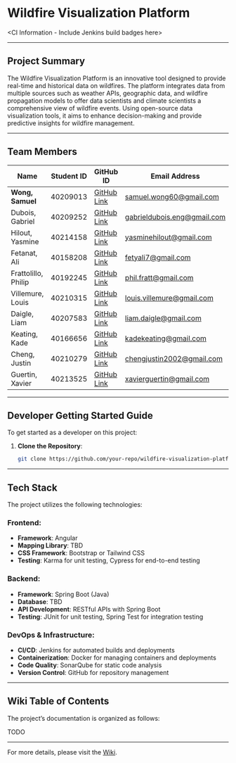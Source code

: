 # Wildfire Visualization Platform

<CI Information - Include Jenkins build badges here>

---

## Project Summary
The Wildfire Visualization Platform is an innovative tool designed to provide real-time and historical data on wildfires. The platform integrates data from multiple sources such as weather APIs, geographic data, and wildfire propagation models to offer data scientists and climate scientists a comprehensive view of wildfire events. Using open-source data visualization tools, it aims to enhance decision-making and provide predictive insights for wildfire management.

---

## Team Members

| Name                     | Student ID        | GitHub ID   | Email Address                  |
|--------------------------|-------------------|-------------|-------------------------------|
| **Wong, Samuel**          | 40209013          | [GitHub Link](#) | samuel.wong60@gmail.com        |
| Dubois, Gabriel           | 40209252          | [GitHub Link](#) | gabrieldubois.eng@gmail.com    |
| Hilout, Yasmine           | 40214158          | [GitHub Link](#) | yasminehilout@gmail.com        |
| Fetanat, Ali              | 40158208          | [GitHub Link](#) | fetyali7@gmail.com             |
| Frattolillo, Philip       | 40192245          | [GitHub Link](#) | phil.fratt@gmail.com           |
| Villemure, Louis          | 40210315          | [GitHub Link](#) | louis.villemure@gmail.com      |
| Daigle, Liam              | 40207583          | [GitHub Link](#) | liam.daigle@gmail.com          |
| Keating, Kade             | 40166656          | [GitHub Link](#) | kadekeating@gmail.com          |
| Cheng, Justin             | 40210279          | [GitHub Link](#) | chengjustin2002@gmail.com      |
| Guertin, Xavier           | 40213525          | [GitHub Link](#) | xavierguertin@gmail.com        |

---

## Developer Getting Started Guide

To get started as a developer on this project:

1. **Clone the Repository**:
   ```bash
   git clone https://github.com/your-repo/wildfire-visualization-platform.git

---

## Tech Stack

The project utilizes the following technologies:

### Frontend:
- **Framework**: Angular
- **Mapping Library**: TBD
- **CSS Framework**: Bootstrap or Tailwind CSS
- **Testing**: Karma for unit testing, Cypress for end-to-end testing

### Backend:
- **Framework**: Spring Boot (Java)
- **Database**: TBD
- **API Development**: RESTful APIs with Spring Boot
- **Testing**: JUnit for unit testing, Spring Test for integration testing

### DevOps & Infrastructure:
- **CI/CD**: Jenkins for automated builds and deployments
- **Containerization**: Docker for managing containers and deployments
- **Code Quality**: SonarQube for static code analysis
- **Version Control**: GitHub for repository management

---

## Wiki Table of Contents

The project’s documentation is organized as follows:

TODO

---

For more details, please visit the [Wiki](https://github.com/XavierGuertin/WildfireVisualizationProject/wiki).


